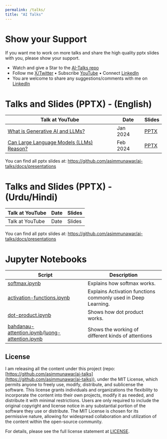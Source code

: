 ```yaml
---
permalink: /talks/
title: "AI Talks"
---
```


# Show your Support
If you want me to work on more talks and share the high quality pptx slides with you, please show your support.

- Watch and give a Star to the [AI-Talks repo](https://github.com/asimmunawar/ai-talks)
- Follow me [X/Twitter](https://twitter.com/asimunawar) • Subscribe [YouTube](https://www.youtube.com/@asimmunawar) • Connect [LinkedIn](https://www.linkedin.com/in/asimmunawar/)
- You are welcome to share any suggestions/comments with me on [LinkedIn](https://www.linkedin.com/in/asimmunawar/)

# Talks and Slides (PPTX) - (English)

| Talk at YouTube    | Date    | Slides  |
| ------------------ | ------- | ------- |
| [What is Generative AI and LLMs?](https://youtu.be/AneKPA_0b0s?si=mnalVtWn0xMS_PEp)  | Jan 2024   | [PPTX](https://github.com/asimmunawar/ai-talks/blob/main/docs/presentations/WhatIsGenAI202401.pptx) |
| [Can Large Language Models (LLMs) Reason?](https://youtu.be/RXG85xI23-o?si=4BTeNuh4iRQm9Asy) | Feb 2024 | [PPTX](https://github.com/asimmunawar/ai-talks/blob/main/docs/presentations/ReasoningWithLLMs202402.pptx) |

You can find all pptx slides at: https://github.com/asimmunawar/ai-talks/docs/presentations


# Talks and Slides (PPTX) - (Urdu/Hindi)

| Talk at YouTube    | Date    | Slides  |
| ------------------ | ------- | ------- |
| Talk at YouTube    | Date    | Slides  |


You can find all pptx slides at: https://github.com/asimmunawar/ai-talks/docs/presentations


# Jupyter Notebooks

| Script    | Description |
| ------ | ------- |
| [softmax.ipynb](https://github.com/asimmunawar/ai-talks/blob/main/src/jupyter-notebooks/softmax.ipynb)   | Explains how softmax works.    |
| [activation-functions.ipynb](https://github.com/asimmunawar/ai-talks/blob/main/src/jupyter-notebooks/activation-functions.ipynb)   | Explains Activation functions commonly used in Deep Learning.   |
| [dot-product.ipynb](https://github.com/asimmunawar/ai-talks/blob/main/src/jupyter-notebooks/dot-product.ipynb)   | Shows how dot product works.   |
| [bahdanau-attention.ipynb](https://github.com/asimmunawar/ai-talks/blob/main/src/jupyter-notebooks/bahdanau-attention.ipynb)/[luong-attention.ipynb](https://github.com/asimmunawar/ai-talks/blob/main/src/jupyter-notebooks/luong-attention.ipynb) | Shows the working of different kinds of attentions |

## License
I am releasing all the content under this project (repo:[https://github.com/asimmunawar/ai-talks](https://github.com/asimmunawar/ai-talks)), under the MIT License, which permits anyone to freely use, modify, distribute, and sublicense the software. This license grants individuals and organizations the flexibility to incorporate the content into their own projects, modify it as needed, and distribute it with minimal restrictions. Users are only required to include the original copyright and license notice in any substantial portion of the software they use or distribute. The MIT License is chosen for its permissive nature, allowing for widespread collaboration and utilization of the content within the open-source community.

For details, please see the full license statement at [LICENSE](https://github.com/asimmunawar/ai-talks/blob/main/License).
